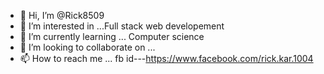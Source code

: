 - 👋 Hi, I’m @Rick8509
- 👀 I’m interested in ...Full stack web developement
- 🌱 I’m currently learning ... Computer science
- 💞️ I’m looking to collaborate on ...
- 📫 How to reach me ... fb id---https://www.facebook.com/rick.kar.1004

<!---
Rick8509/Rick8509 is a ✨ special ✨ repository because its `README.md` (this file) appears on your GitHub profile.
You can click the Preview link to take a look at your changes.
--->
